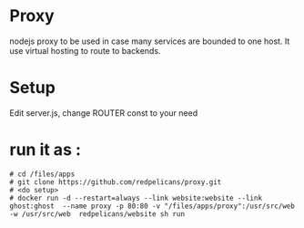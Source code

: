 # Proxy

nodejs proxy to be used in case many services are bounded to one host.
It use virtual hosting to route to backends.


# Setup

Edit server.js, change ROUTER const to your need



# run it as :

    # cd /files/apps
    # git clone https://github.com/redpelicans/proxy.git
    # <do setup>
    # docker run -d --restart=always --link website:website --link ghost:ghost  --name proxy -p 80:80 -v "/files/apps/proxy":/usr/src/web -w /usr/src/web  redpelicans/website sh run

